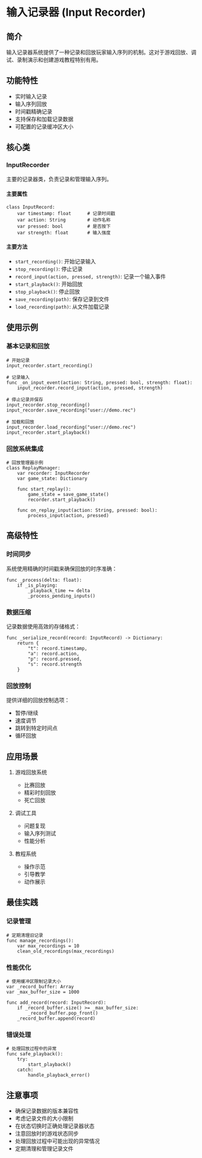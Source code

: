 # 输入记录器 (Input Recorder)

## 简介
输入记录器系统提供了一种记录和回放玩家输入序列的机制。这对于游戏回放、调试、录制演示和创建游戏教程特别有用。

## 功能特性
- 实时输入记录
- 输入序列回放
- 时间戳精确记录
- 支持保存和加载记录数据
- 可配置的记录缓冲区大小

## 核心类
### InputRecorder
主要的记录器类，负责记录和管理输入序列。

#### 主要属性
```gdscript
class InputRecord:
    var timestamp: float      # 记录时间戳
    var action: String        # 动作名称
    var pressed: bool         # 是否按下
    var strength: float       # 输入强度
```

#### 主要方法
- `start_recording()`: 开始记录输入
- `stop_recording()`: 停止记录
- `record_input(action, pressed, strength)`: 记录一个输入事件
- `start_playback()`: 开始回放
- `stop_playback()`: 停止回放
- `save_recording(path)`: 保存记录到文件
- `load_recording(path)`: 从文件加载记录

## 使用示例
### 基本记录和回放
```gdscript
# 开始记录
input_recorder.start_recording()

# 记录输入
func _on_input_event(action: String, pressed: bool, strength: float):
    input_recorder.record_input(action, pressed, strength)

# 停止记录并保存
input_recorder.stop_recording()
input_recorder.save_recording("user://demo.rec")

# 加载和回放
input_recorder.load_recording("user://demo.rec")
input_recorder.start_playback()
```

### 回放系统集成
```gdscript
# 回放管理器示例
class ReplayManager:
    var recorder: InputRecorder
    var game_state: Dictionary
    
    func start_replay():
        game_state = save_game_state()
        recorder.start_playback()
        
    func on_replay_input(action: String, pressed: bool):
        process_input(action, pressed)
```

## 高级特性
### 时间同步
系统使用精确的时间戳来确保回放的时序准确：
```gdscript
func _process(delta: float):
    if _is_playing:
        _playback_time += delta
        _process_pending_inputs()
```

### 数据压缩
记录数据使用高效的存储格式：
```gdscript
func _serialize_record(record: InputRecord) -> Dictionary:
    return {
        "t": record.timestamp,
        "a": record.action,
        "p": record.pressed,
        "s": record.strength
    }
```

### 回放控制
提供详细的回放控制选项：
- 暂停/继续
- 速度调节
- 跳转到特定时间点
- 循环回放

## 应用场景
1. 游戏回放系统
   - 比赛回放
   - 精彩时刻回放
   - 死亡回放

2. 调试工具
   - 问题复现
   - 输入序列测试
   - 性能分析

3. 教程系统
   - 操作示范
   - 引导教学
   - 动作展示

## 最佳实践
### 记录管理
```gdscript
# 定期清理旧记录
func manage_recordings():
    var max_recordings = 10
    clean_old_recordings(max_recordings)
```

### 性能优化
```gdscript
# 使用缓冲区限制记录大小
var _record_buffer: Array
var _max_buffer_size = 1000

func add_record(record: InputRecord):
    if _record_buffer.size() >= _max_buffer_size:
        _record_buffer.pop_front()
    _record_buffer.append(record)
```

### 错误处理
```gdscript
# 处理回放过程中的异常
func safe_playback():
    try:
        start_playback()
    catch:
        handle_playback_error()
```

## 注意事项
- 确保记录数据的版本兼容性
- 考虑记录文件的大小限制
- 在状态切换时正确处理记录器状态
- 注意回放时的游戏状态同步
- 处理回放过程中可能出现的异常情况
- 定期清理和管理记录文件
